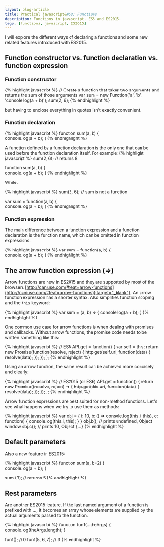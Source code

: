 ```yaml
---
layout: blog-article
title: Practical javascript&#58; Functions
description: Functions in javascript. ES5 and ES2015.
tags: [functions, javascript, ES2015]
---
```


I will explore the different ways of declaring a functions and some new related features introduced with ES2015.
## Function constructor vs. function declaration vs. function expression

### Function constructor
{% highlight javascript %}
// Create a function that takes two arguments and returns the sum of those arguments
var sum = new Function('a', 'b', 'console.log(a + b)');
sum(2, 6);
{% endhighlight %}

but having to enclose everything in quotes isn't exactly convenient.

### Function declaration
{% highlight javascript %}
function sum(a, b) {  
   console.log(a + b);
}
{% endhighlight %}

A function defined by a function declaration is the only one that can be used before the function declaration itself. For example:
{% highlight javascript %}
sum(2, 6); // returns 8

function sum(a, b) {  
   console.log(a + b);
}
{% endhighlight %}

While:

{% highlight javascript %}
sum(2, 6); // sum is not a function

var sum = function(a, b) {  
   console.log(a + b);
}
{% endhighlight %}

### Function expression
The main difference between a function expression and a function declaration is the function name, which can be omitted in function expressions.

{% highlight javascript %}
var sum = function(a, b) {  
   console.log(a + b);
}
{% endhighlight %}

## The arrow function expression (=>) 

Arrow functions are new in ES2015 and they are supported by most of the browsers [http://caniuse.com/#feat=arrow-functions](http://caniuse.com/#feat=arrow-functions){:target="_blank"}. An arrow function expression has a shorter syntax. Also simplifies function scoping and the ```this``` keyword:

{% highlight javascript %}
var sum = (a, b) => {
   console.log(a + b);
}
{% endhighlight %}

One common use case for arrow functions is when dealing with promises and callbacks. Without arrow functions, the promise code needs to be written something like this:

{% highlight javascript %}
// ES5
API.get = function() {
    var self = this;
    return new Promise(function(resolve, reject) {
        http.get(self.uri, function(data) {
            resolve(data);
        });
    });
};
{% endhighlight %}

Using an arrow function, the same result can be achieved more concisely and clearly:

{% highlight javascript %}
// ES2015 (or ES6)
API.get = function() {
    return new Promise((resolve, reject) => {
        http.get(this.uri, function(data) {
            resolve(data);
        });
    });
};
{% endhighlight %}

 Arrow function expressions are best suited for non-method functions. Let's see what happens when we try to use them as methods:

{% highlight javascript %}
var obj = {
    i: 10,
    b: () => console.log(this.i, this),
    c: function() {
        console.log(this.i, this);
    }
}
obj.b(); // prints undefined, Object window
obj.c(); // prints 10, Object {...}
{% endhighlight %}

##  Default parameters
Also a new feature in ES2015:

{% highlight javascript %}
function sum(a, b=2) {  
   console.log(a + b);
}

sum (3);  // returns 5
{% endhighlight %}

##  Rest parameters
Are another ES2015 feature. If the last named argument of a function is prefixed with ..., it becomes an array whose elements are supplied by the actual arguments passed to the function.

{% highlight javascript %}
function fun1(...theArgs) {
  console.log(theArgs.length);
}

fun1();  // 0
fun1(5, 6, 7); // 3
{% endhighlight %}
